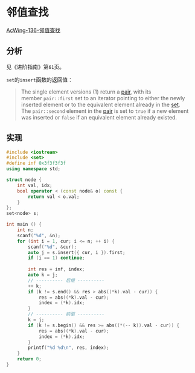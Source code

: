 # 邻值查找

[AcWing-136-邻值查找](https://www.acwing.com/problem/content/138/)

## 分析

见《进阶指南》第`61`页。

`set`的`insert`函数的返回值：

> The single element versions (1) return a [pair](http://www.cplusplus.com/pair), with its member `pair::first` set to an iterator pointing to either the newly inserted element or to the equivalent element already in the [set](http://www.cplusplus.com/set). The `pair::second` element in the [pair](http://www.cplusplus.com/pair) is set to `true` if a new element was inserted or `false` if an equivalent element already existed.  

## 实现

```cpp
#include <iostream>
#include <set>
#define inf 0x3f3f3f3f
using namespace std;

struct node {
    int val, idx;
    bool operator < (const node& o) const {
        return val < o.val;
    }
};
set<node> s;

int main () {
    int n;
    scanf("%d", &n);
    for (int i = 1, cur; i <= n; ++ i) {
        scanf("%d", &cur);
        auto j = s.insert({ cur, i }).first;
        if (i == 1) continue;
        
        int res = inf, index;
        auto k = j;
        // ---------- 后继 ----------
        ++ k;
        if (k != s.end() && res > abs((*k).val - cur)) {
            res = abs((*k).val - cur);
            index = (*k).idx;
        }
        // ---------- 前驱 ----------
        k = j;
        if (k != s.begin() && res >= abs((*(-- k)).val - cur)) {
            res = abs((*k).val - cur);
            index = (*k).idx;
        }
        printf("%d %d\n", res, index);
    }
    return 0;
}
```

